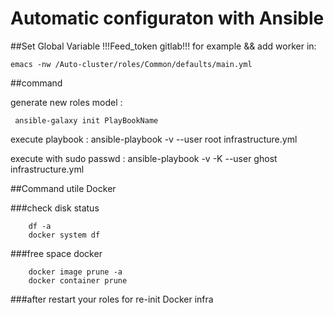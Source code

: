 # Automatic configuraton with Ansible
##Set Global Variable !!!Feed_token gitlab!!! for example && add worker in:
``` 
emacs -nw /Auto-cluster/roles/Common/defaults/main.yml
``` 

##command

generate new roles model : 

``` 
 ansible-galaxy init PlayBookName
``` 


execute playbook : ansible-playbook -v --user root infrastructure.yml

execute with sudo passwd : ansible-playbook -v -K --user ghost infrastructure.yml 


##Command utile Docker


###check disk status
``` 
    df -a
    docker system df 
```
###free space docker

``` 
    docker image prune -a
    docker container prune
```
###after restart your roles for re-init Docker infra